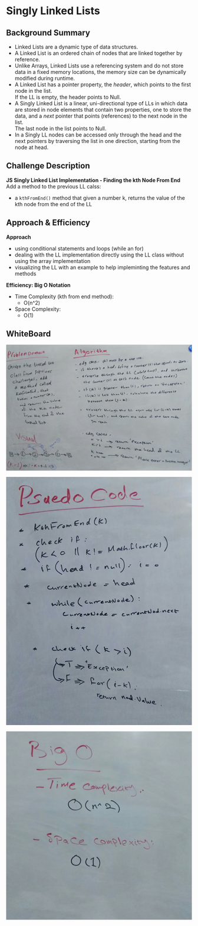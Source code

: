 # Singly Linked Lists 

## Background Summary
- Linked Lists are a dynamic type of data structures.  
- A Linked List is an ordered chain of nodes that are linked together by reference.  
- Unlike Arrays, Linked Lists use a referencing system and do not store data in a fixed memory locations, the memory size can be dynamically modified during runtime.  
- A Linked List has a pointer property, the _header_, which points to the first node in the list.  
If  the LL is empty, the header points to Null.
- A Singly Linked List is a linear, uni-directional type of LLs in which data are stored in node elements that contain two properties, one to store the data, and a _next_ pointer that points (references) to the next node in the list.  
The last node in the list points to Null. 
- In a Singly LL nodes can be accessed only through the head and the next pointers by traversing the list in one direction, starting from the node at head.

## Challenge Description 
**JS Singly Linked List Implementation - Finding the kth Node From End**  
Add a method to the previous LL calss:
- a `kthFromEnd()` method that given a number k, returns the value of the kth node from the end of the LL


## Approach & Efficiency
**Approach**  
- using conditional statements and loops (while an for)
- dealing with the LL implementation directly using the LL class without using the array implementation
- visualizing the LL with an example to help impleminting the features and methods  

**Efficiency: Big O Notation**  
- Time Complexity (kth from end method):
  - O(n^2)
- Space Complexity:
  - O(1)

## WhiteBoard

![whiteboard - Problem Domain & Algorithim](./assets/cc7.jpg)

![whiteboard - Psuedo Code](./assets/cc7-psuedo.jpg)

![whiteboard - Big O](./assets/cc7-bigo.jpg)


